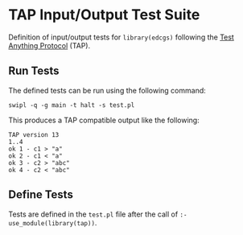 # TAP Input/Output Test Suite

Definition of input/output tests for `library(edcgs)` following the [Test Anything Protocol](http://testanything.org/) (TAP).

## Run Tests

The defined tests can be run using the following command:

```shell
swipl -q -g main -t halt -s test.pl
```

This produces a TAP compatible output like the following:

```
TAP version 13
1..4
ok 1 - c1 > "a"
ok 2 - c1 < "a"
ok 3 - c2 > "abc"
ok 4 - c2 < "abc"
```

## Define Tests

Tests are defined in the `test.pl` file after the call of `:- use_module(library(tap))`.
